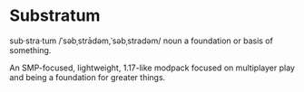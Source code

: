 # Substratum

sub·stra·tum
/ˈsəbˌstrādəm,ˈsəbˌstradəm/
noun
a foundation or basis of something.

An SMP-focused, lightweight, 1.17-like modpack focused on multiplayer play and being a foundation for greater things. 
